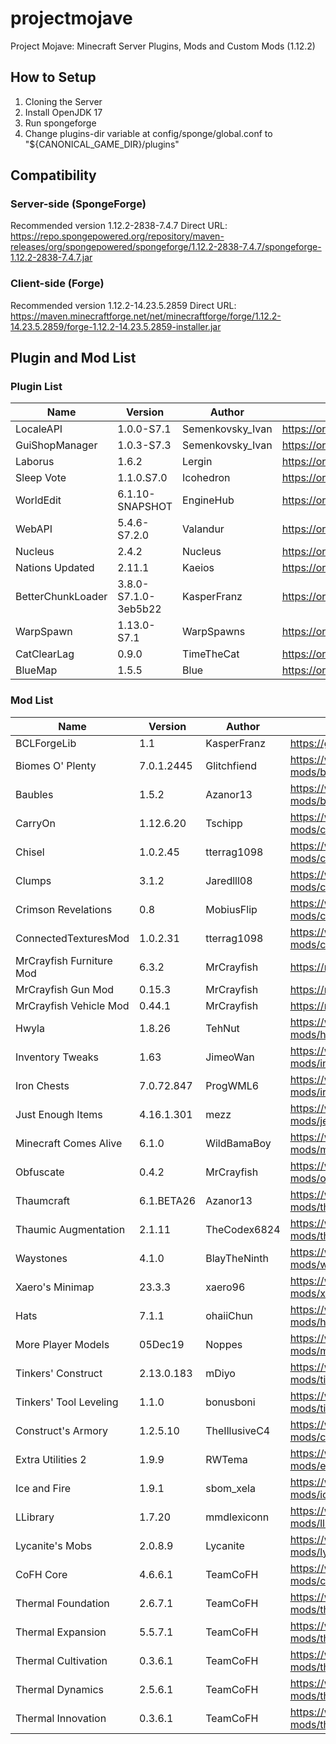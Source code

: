 # projectmojave
Project Mojave: Minecraft Server Plugins, Mods and Custom Mods (1.12.2)

## How to Setup
1. Cloning the Server
2. Install OpenJDK 17
3. Run spongeforge
4. Change plugins-dir variable at config/sponge/global.conf to "${CANONICAL_GAME_DIR}/plugins"

## Compatibility
### Server-side (SpongeForge)
Recommended version 1.12.2-2838-7.4.7
Direct URL: https://repo.spongepowered.org/repository/maven-releases/org/spongepowered/spongeforge/1.12.2-2838-7.4.7/spongeforge-1.12.2-2838-7.4.7.jar
### Client-side (Forge)
Recommended version 1.12.2-14.23.5.2859 
Direct URL: https://maven.minecraftforge.net/net/minecraftforge/forge/1.12.2-14.23.5.2859/forge-1.12.2-14.23.5.2859-installer.jar

## Plugin and Mod List
### Plugin List
| Name                      | Version              | Author           | URL                                                                    |
| ------------------------- | -------------------- | ---------------- | ---------------------------------------------------------------------- |
| LocaleAPI                 | 1.0.0-S7.1           | Semenkovsky_Ivan | https://ore.spongepowered.org/Semenkovsky_Ivan/LocaleAPI               |
| GuiShopManager            | 1.0.3-S7.3           | Semenkovsky_Ivan | https://ore.spongepowered.org/Semenkovsky_Ivan/GuiShopManager          |
| Laborus                   | 1.6.2                | Lergin           | https://ore.spongepowered.org/Lergin/Laborus                           |
| Sleep Vote                | 1.1.0.S7.0           | Icohedron        | https://ore.spongepowered.org/Icohedron/Sleep-Vote                     |
| WorldEdit                 | 6.1.10-SNAPSHOT      | EngineHub        | https://ore.spongepowered.org/EngineHub/WorldEdit                      |
| WebAPI                    | 5.4.6-S7.2.0         | Valandur         | https://ore.spongepowered.org/Valandur/Web-API                         |
| Nucleus                   | 2.4.2                | Nucleus          | https://ore.spongepowered.org/Nucleus/Nucleus                          |
| Nations Updated           | 2.11.1               | Kaeios           | https://ore.spongepowered.org/Kaeios/Nations-Updated                   |
| BetterChunkLoader         | 3.8.0-S7.1.0-3eb5b22 | KasperFranz      | https://ore.spongepowered.org/KasperFranz/BetterChunkLoader            |
| WarpSpawn                 | 1.13.0-S7.1          | WarpSpawns       | https://ore.spongepowered.org/Brycey92/WarpSpawns                      |
| CatClearLag               | 0.9.0                | TimeTheCat       | https://ore.spongepowered.org/TimeTheCat/CatClearLag                   |
| BlueMap                   | 1.5.5                | Blue             | https://ore.spongepowered.org/Blue/BlueMap                             |

### Mod List
| Name                      | Version              | Author           | URL                                                                    |
| ------------------------- | -------------------- | ---------------- | ---------------------------------------------------------------------- |
| BCLForgeLib               | 1.1                  | KasperFranz      | https://github.com/KasperFranz/BCLForgeLib                             |
| Biomes O' Plenty          | 7.0.1.2445           | Glitchfiend      | https://www.curseforge.com/minecraft/mc-mods/biomes-o-plenty           |
| Baubles                   | 1.5.2                | Azanor13         | https://www.curseforge.com/minecraft/mc-mods/baubles                   |
| CarryOn                   | 1.12.6.20            | Tschipp          | https://www.curseforge.com/minecraft/mc-mods/carry-on                  |
| Chisel                    | 1.0.2.45             | tterrag1098      | https://www.curseforge.com/minecraft/mc-mods/chisel                    |
| Clumps                    | 3.1.2                | Jaredlll08       | https://www.curseforge.com/minecraft/mc-mods/clumps                    |
| Crimson Revelations       | 0.8                  | MobiusFlip       | https://www.curseforge.com/minecraft/mc-mods/crimson-revelations       |
| ConnectedTexturesMod      | 1.0.2.31             | tterrag1098      | https://www.curseforge.com/minecraft/mc-mods/ctm                       |
| MrCrayfish Furniture Mod  | 6.3.2                | MrCrayfish       | https://mrcrayfish.com/mods?id=cfm                                     |
| MrCrayfish Gun Mod        | 0.15.3               | MrCrayfish       | https://mrcrayfish.com/mods?id=cgm                                     |
| MrCrayfish Vehicle Mod    | 0.44.1               | MrCrayfish       | https://mrcrayfish.com/mods?id=vehicle                                 |
| Hwyla                     | 1.8.26               | TehNut           | https://www.curseforge.com/minecraft/mc-mods/hwyla                     |
| Inventory Tweaks          | 1.63                 | JimeoWan         | https://www.curseforge.com/minecraft/mc-mods/inventory-tweaks          |
| Iron Chests               | 7.0.72.847           | ProgWML6         | https://www.curseforge.com/minecraft/mc-mods/iron-chests               |
| Just Enough Items         | 4.16.1.301           | mezz             | https://www.curseforge.com/minecraft/mc-mods/jei                       |
| Minecraft Comes Alive     | 6.1.0                | WildBamaBoy      | https://www.curseforge.com/minecraft/mc-mods/minecraft-comes-alive-mca |
| Obfuscate                 | 0.4.2                | MrCrayfish       | https://www.curseforge.com/minecraft/mc-mods/obfuscate                 |
| Thaumcraft                | 6.1.BETA26           | Azanor13         | https://www.curseforge.com/minecraft/mc-mods/thaumcraft                |
| Thaumic Augmentation      | 2.1.11               | TheCodex6824     | https://www.curseforge.com/minecraft/mc-mods/thaumic-augmentation      |
| Waystones                 | 4.1.0                | BlayTheNinth     | https://www.curseforge.com/minecraft/mc-mods/waystones                 |
| Xaero's Minimap           | 23.3.3               | xaero96          | https://www.curseforge.com/minecraft/mc-mods/xaeros-minimap            |
| Hats                      | 7.1.1                | ohaiiChun        | https://www.curseforge.com/minecraft/mc-mods/hats                      |
| More Player Models        | 05Dec19              | Noppes           | https://www.curseforge.com/minecraft/mc-mods/more-player-models        |
| Tinkers' Construct        | 2.13.0.183           | mDiyo            | https://www.curseforge.com/minecraft/mc-mods/tinkers-construct         |
| Tinkers' Tool Leveling    | 1.1.0                | bonusboni        | https://www.curseforge.com/minecraft/mc-mods/tinkers-tool-leveling     |
| Construct's Armory        | 1.2.5.10             | TheIllusiveC4    | https://www.curseforge.com/minecraft/mc-mods/constructs-armory         |
| Extra Utilities 2         | 1.9.9                | RWTema           | https://www.curseforge.com/minecraft/mc-mods/extra-utilities           |
| Ice and Fire              | 1.9.1                | sbom_xela        | https://www.curseforge.com/minecraft/mc-mods/ice-and-fire-dragons      |
| LLibrary                  | 1.7.20               | mmdlexiconn      | https://www.curseforge.com/minecraft/mc-mods/llibrary                  |
| Lycanite's Mobs           | 2.0.8.9              | Lycanite         | https://www.curseforge.com/minecraft/mc-mods/lycanites-mobs            |
| CoFH Core                 | 4.6.6.1              | TeamCoFH         | https://www.curseforge.com/minecraft/mc-mods/cofh-core                 |
| Thermal Foundation        | 2.6.7.1              | TeamCoFH         | https://www.curseforge.com/minecraft/mc-mods/thermal-foundation        |
| Thermal Expansion         | 5.5.7.1              | TeamCoFH         | https://www.curseforge.com/minecraft/mc-mods/thermal-expansion         |
| Thermal Cultivation       | 0.3.6.1              | TeamCoFH         | https://www.curseforge.com/minecraft/mc-mods/thermal-cultivation       |
| Thermal Dynamics          | 2.5.6.1              | TeamCoFH         | https://www.curseforge.com/minecraft/mc-mods/thermal-dynamics          |
| Thermal Innovation        | 0.3.6.1              | TeamCoFH         | https://www.curseforge.com/minecraft/mc-mods/thermal-innovation        |
